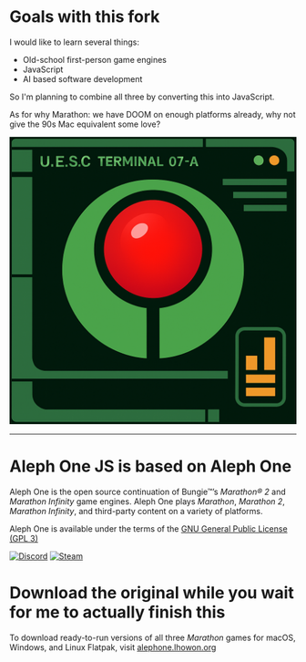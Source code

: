 # Goals with this fork

I would like to learn several things:

* Old-school first-person game engines
* JavaScript
* AI based software development

So I'm planning to combine all three by converting this into JavaScript.

As for why Marathon: we have DOOM on enough platforms already, why not give the 90s Mac equivalent some love?

![Aleph One JS](./aleph-one-js.png)

----

# Aleph One JS is based on Aleph One

Aleph One is the open source continuation of Bungie™’s _Marathon® 2_ and _Marathon Infinity_ game engines. Aleph One plays _Marathon_, _Marathon 2_, _Marathon Infinity_, and third-party content on a variety of platforms.

Aleph One is available under the terms of the [GNU General Public License (GPL 3)](http://www.gnu.org/licenses/gpl-3.0.html)

[![Discord](https://dcbadge.vercel.app/api/server/NvF3pdV)](https://discord.gg/NvF3pdV)     [![Steam](https://img.shields.io/badge/steam-%23000000.svg?style=for-the-badge&logo=steam&logoColor=white)](https://store.steampowered.com/developer/alephone)

# Download the original while you wait for me to actually finish this

To download ready-to-run versions of all three _Marathon_ games for macOS,
Windows, and Linux Flatpak, visit
[alephone.lhowon.org](https://alephone.lhowon.org)
